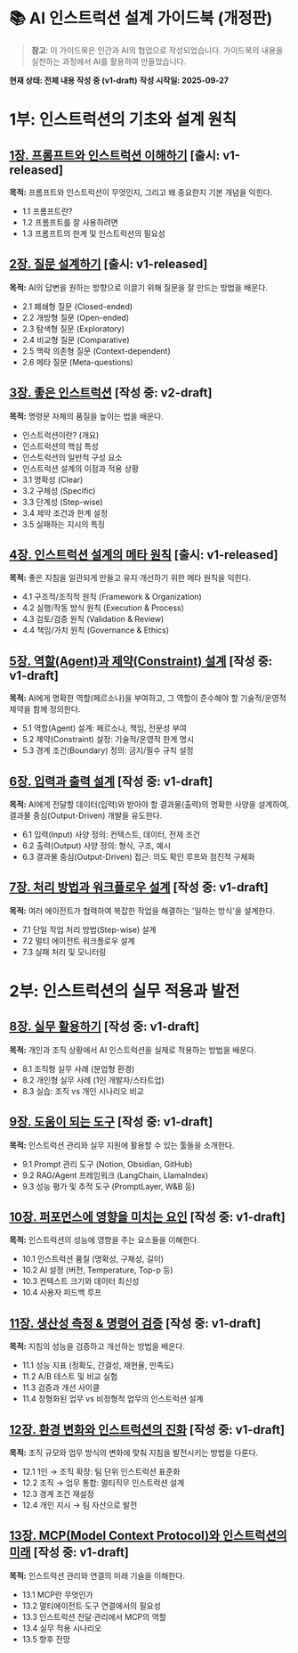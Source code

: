 # 📚 AI 인스트럭션 설계 가이드북 (개정판)

> **참고**: 이 가이드북은 인간과 AI의 협업으로 작성되었습니다. 가이드북의 내용을 실천하는 과정에서 AI를 활용하여 만들었습니다.

**현재 상태: 전체 내용 작성 중 (v1-draft)**
**작성 시작일: 2025-09-27**

# 1부: 인스트럭션의 기초와 설계 원칙

## [1장. 프롬프트와 인스트럭션 이해하기](01-introduction.md) [출시: v1-released]
**목적:** 프롬프트와 인스트럭션이 무엇인지, 그리고 왜 중요한지 기본 개념을 익힌다.

- 1.1 프롬프트란?
- 1.2 프롬프트를 잘 사용하려면
- 1.3 프롬프트의 한계 및 인스트럭션의 필요성

## [2장. 질문 설계하기](02-questions.md) [출시: v1-released]
**목적:** AI의 답변을 원하는 방향으로 이끌기 위해 질문을 잘 만드는 방법을 배운다.

- 2.1 폐쇄형 질문 (Closed-ended)
- 2.2 개방형 질문 (Open-ended)
- 2.3 탐색형 질문 (Exploratory)
- 2.4 비교형 질문 (Comparative)
- 2.5 맥락 의존형 질문 (Context-dependent)
- 2.6 메타 질문 (Meta-questions)

## [3장. 좋은 인스트럭션](03-good-instructions.md) [작성 중: v2-draft]
**목적:** 명령문 자체의 품질을 높이는 법을 배운다.

- 인스트럭션이란? (개요)
- 인스트럭션의 핵심 특성
- 인스트럭션의 일반적 구성 요소
- 인스트럭션 설계의 이점과 적용 상황
- 3.1 명확성 (Clear)
- 3.2 구체성 (Specific)
- 3.3 단계성 (Step-wise)
- 3.4 제약 조건과 한계 설정
- 3.5 실패하는 지시의 특징

## [4장. 인스트럭션 설계의 메타 원칙](04-meta-principles.md) [출시: v1-released]
**목적:** 좋은 지침을 일관되게 만들고 유지·개선하기 위한 메타 원칙을 익힌다.

- 4.1 구조적/조직적 원칙 (Framework & Organization)
- 4.2 실행/작동 방식 원칙 (Execution & Process)
- 4.3 검토/검증 원칙 (Validation & Review)
- 4.4 책임/가치 원칙 (Governance & Ethics)

## [5장. 역할(Agent)과 제약(Constraint) 설계](05-agent-constraints.md) [작성 중: v1-draft]
**목적:** AI에게 명확한 역할(페르소나)을 부여하고, 그 역할이 준수해야 할 기술적/운영적 제약을 함께 정의한다.

 - 5.1 역할(Agent) 설계: 페르소나, 책임, 전문성 부여
 - 5.2 제약(Constraint) 설정: 기술적/운영적 한계 명시
 - 5.3 경계 조건(Boundary) 정의: 금지/필수 규칙 설정

## [6장. 입력과 출력 설계](06-input-output.md) [작성 중: v1-draft]
**목적:** AI에게 전달할 데이터(입력)와 받아야 할 결과물(출력)의 명확한 사양을 설계하여, 결과물 중심(Output-Driven) 개발을 유도한다.

 - 6.1 입력(Input) 사양 정의: 컨텍스트, 데이터, 전제 조건
 - 6.2 출력(Output) 사양 정의: 형식, 구조, 예시
 - 6.3 결과물 중심(Output-Driven) 접근: 의도 확인 루프와 점진적 구체화

## [7장. 처리 방법과 워크플로우 설계](07-process-workflow.md) [작성 중: v1-draft]
**목적:** 여러 에이전트가 협력하여 복잡한 작업을 해결하는 '일하는 방식'을 설계한다.

 - 7.1 단일 작업 처리 방법(Step-wise) 설계
 - 7.2 멀티 에이전트 워크플로우 설계
 - 7.3 실패 처리 및 모니터링

# 2부: 인스트럭션의 실무 적용과 발전

## [8장. 실무 활용하기](08-practical.md) [작성 중: v1-draft]
**목적:** 개인과 조직 상황에서 AI 인스트럭션을 실제로 적용하는 방법을 배운다.

 - 8.1 조직형 실무 사례 (분업형 환경)
 - 8.2 개인형 실무 사례 (1인 개발자/스타트업)
 - 8.3 실습: 조직 vs 개인 시나리오 비교

## [9장. 도움이 되는 도구](09-tools.md) [작성 중: v1-draft]
**목적:** 인스트럭션 관리와 실무 지원에 활용할 수 있는 툴들을 소개한다.

 - 9.1 Prompt 관리 도구 (Notion, Obsidian, GitHub)
 - 9.2 RAG/Agent 프레임워크 (LangChain, LlamaIndex)
 - 9.3 성능 평가 및 추적 도구 (PromptLayer, W&B 등)

## [10장. 퍼포먼스에 영향을 미치는 요인](10-performance.md) [작성 중: v1-draft]
**목적:** 인스트럭션의 성능에 영향을 주는 요소들을 이해한다.

 - 10.1 인스트럭션 품질 (명확성, 구체성, 길이)
 - 10.2 AI 설정 (버전, Temperature, Top-p 등)
 - 10.3 컨텍스트 크기와 데이터 최신성
 - 10.4 사용자 피드백 루프

## [11장. 생산성 측정 & 명령어 검증](11-productivity.md) [작성 중: v1-draft]
**목적:** 지침의 성능을 검증하고 개선하는 방법을 배운다.

 - 11.1 성능 지표 (정확도, 간결성, 재현율, 만족도)
 - 11.2 A/B 테스트 및 비교 실험
 - 11.3 검증과 개선 사이클
 - 11.4 정형화된 업무 vs 비정형적 업무의 인스트럭션 설계

## [12장. 환경 변화와 인스트럭션의 진화](12-evolution.md) [작성 중: v1-draft]
**목적:** 조직 규모와 업무 방식의 변화에 맞춰 지침을 발전시키는 방법을 다룬다.

 - 12.1 1인 → 조직 확장: 팀 단위 인스트럭션 표준화
 - 12.2 조직 → 업무 통합: 멀티직무 인스트럭션 설계
 - 12.3 경계 조건 재설정
 - 12.4 개인 지시 → 팀 자산으로 발전

## [13장. MCP(Model Context Protocol)와 인스트럭션의 미래](13-mcp-future.md) [작성 중: v1-draft]
**목적:** 인스트럭션 관리와 연결의 미래 기술을 이해한다.

 - 13.1 MCP란 무엇인가
 - 13.2 멀티에이전트·도구 연결에서의 필요성
 - 13.3 인스트럭션 전달·관리에서 MCP의 역할
 - 13.4 실무 적용 시나리오
 - 13.5 향후 전망
